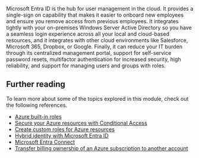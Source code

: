 Microsoft Entra ID is the hub for user management in the cloud. It provides a single-sign on capability that makes it easier to onboard new employees and ensure you remove access from previous employees. It integrates tightly with your on-premises Windows Server Active Directory so you have a seamless login experience across all your local and cloud-based resources, and it integrates with other cloud environments like Salesforce, Microsoft 365, Dropbox, or Google. Finally, it can reduce your IT burden through its centralized management portal, support for self-service password resets, multifactor authentication for increased security, high reliability, and support for managing users and groups with roles.

## Further reading

To learn more about some of the topics explored in this module, check out the following references.

- [Azure built-in roles](/azure/role-based-access-control/built-in-roles)
- [Secure your Azure resources with Conditional Access](/entra/identity/conditional-access/overview)
- [Create custom roles for Azure resources](/azure/role-based-access-control/custom-roles)
- [Hybrid identity with Microsoft Entra ID](/entra/identity/hybrid/)
- [Microsoft Entra Connect](https://www.microsoft.com/download/details.aspx?id=47594)
- [Transfer billing ownership of an Azure subscription to another account](/azure/billing/billing-subscription-transfer)
